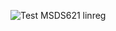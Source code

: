 ![Test MSDS621 linreg](https://github.com/usf-msds621/linreg-Ewang17420/workflows/Test%20MSDS621%20linreg/)

